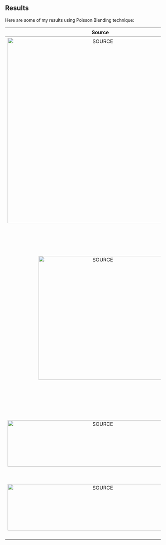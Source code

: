 Results
---------------
Here are some of my results using Poisson Blending technique:

Source | Mask | Target | Result
:-------------------------:|:-------------------------:|:-------------------------:|:-------------------------:
<img width = "600" src="https://user-images.githubusercontent.com/46090276/210404564-8c68b748-3b27-49ee-a058-a9b67f81fde7.jpg" alt="SOURCE">|<img width = "600" src="https://user-images.githubusercontent.com/46090276/210404804-d909181a-1eb6-4307-8314-86f89d5a4e45.jpg" alt="MASK">|<img width = "600" src="https://user-images.githubusercontent.com/46090276/210405201-294f69a0-8182-485c-86f6-245f6c5ebc41.jpg" alt="TARGET">| <img width = "600" src="https://user-images.githubusercontent.com/46090276/210405620-fa3dac93-069d-456d-97a6-5c23d3ebc276.jpg" alt="RESULT">|
<img width = "400" src="https://user-images.githubusercontent.com/46090276/210406070-e5648b97-bb30-4b12-9cc0-cf710facde08.jpg" alt="SOURCE">|<img width = "400" src="https://user-images.githubusercontent.com/46090276/210406082-a4df30ea-368a-4bac-9e67-19357628fd33.jpg" alt="MASK">|<img width = "600" src="https://user-images.githubusercontent.com/46090276/210406256-bf1b96ca-86df-4cdc-aa40-42ffbcb89f98.jpg" alt="TARGET">| <img width = "600" src="https://user-images.githubusercontent.com/46090276/210406265-5a88c57b-45a5-459d-8495-a570783b991e.jpg" alt="RESULT">|
<img width = "600" height = "150" src="https://user-images.githubusercontent.com/46090276/210406700-dbae9620-7e12-49da-b302-b24810f75473.png" alt="SOURCE">|<img width = "600" height = "150" src="https://user-images.githubusercontent.com/46090276/210406676-8a278e4d-a9c6-4fc3-a80d-e3a7663490a4.jpg" alt="MASK">|<img width = "900" height="200" src="https://user-images.githubusercontent.com/46090276/210406753-1db898e3-b92a-4d8c-bf89-c4146439342a.jpg" alt="TARGET">| <img width = "900" height="200" src="https://user-images.githubusercontent.com/46090276/210406759-7e79216f-c08a-4793-aa7b-66c052281a23.jpg" alt="RESULT">|
<img width = "600" height = "150" src="https://user-images.githubusercontent.com/46090276/210410109-5f22b526-0116-4227-9b89-4e949870b985.jpg" alt="SOURCE">|<img width = "600" height = "150" src="https://user-images.githubusercontent.com/46090276/210410116-e4f2bfaf-2c07-4661-87a2-2be2e5c19358.jpg" alt="MASK">|<img width = "900" height="200" src="https://user-images.githubusercontent.com/46090276/210410134-258d3d05-039e-4eed-a1c8-30636fd76a02.jpg" alt="TARGET">| <img width = "900" height="200" src="https://user-images.githubusercontent.com/46090276/210410315-22d60d07-01af-471e-903b-c1eefc8979a7.jpg" alt="RESULT">|


